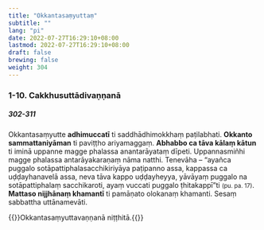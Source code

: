 ```yaml
---
title: "Okkantasaṃyuttaṃ"
subtitle: ""
lang: "pi"
date: 2022-07-27T16:29:10+08:00
lastmod: 2022-07-27T16:29:10+08:00
draft: false
brewing: false
weight: 304
---
```


### 1-10. Cakkhusuttādivaṇṇanā

##### 302-311

Okkantasaṃyutte **adhimuccatī** ti saddhādhimokkhaṃ paṭilabhati. **Okkanto sammattaniyāman** ti paviṭṭho ariyamaggaṃ. **Abhabbo ca tāva kālaṃ kātun** ti iminā uppanne magge phalassa anantarāyataṃ dīpeti. Uppannasmiñhi magge phalassa antarāyakaraṇaṃ nāma natthi. Tenevāha – “ayañca puggalo sotāpattiphalasacchikiriyāya paṭipanno assa, kappassa ca uḍḍayhanavelā assa, neva tāva kappo uḍḍayheyya, yāvāyaṃ puggalo na sotāpattiphalaṃ sacchikaroti, ayaṃ vuccati puggalo ṭhitakappī”ti <small>(pu. pa. 17)</small>. **Mattaso nijjhānaṃ khamantī** ti pamāṇato olokanaṃ khamanti. Sesaṃ sabbattha uttānamevāti.

{{<eof>}}Okkantasaṃyuttavaṇṇanā niṭṭhitā.{{</eof>}}